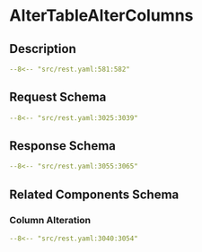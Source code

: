 # AlterTableAlterColumns

## Description

```yaml
--8<-- "src/rest.yaml:581:582"
```

## Request Schema

```yaml
--8<-- "src/rest.yaml:3025:3039"
```
## Response Schema

```yaml
--8<-- "src/rest.yaml:3055:3065"
```

## Related Components Schema
### Column Alteration

```yaml
--8<-- "src/rest.yaml:3040:3054"
```
